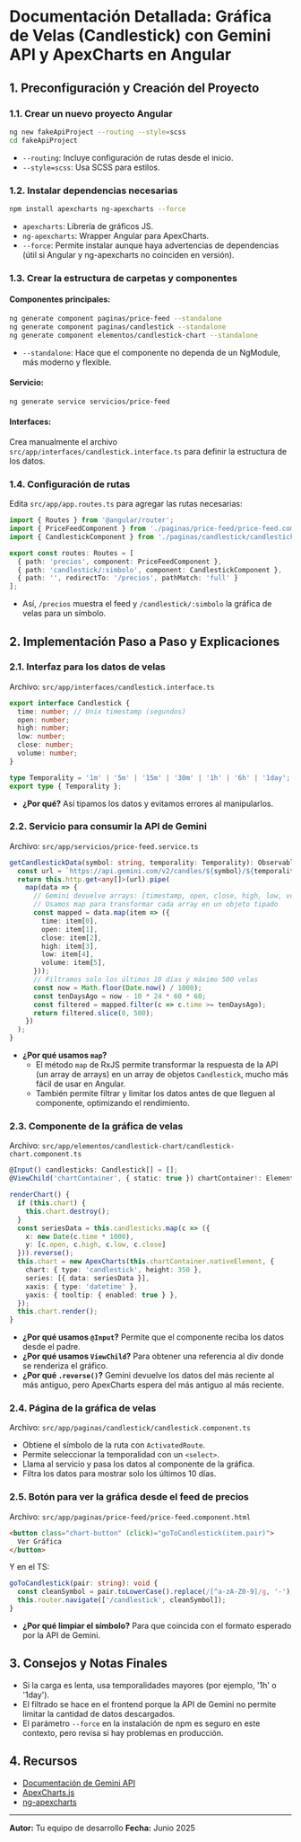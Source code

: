# Documentación Detallada: Gráfica de Velas (Candlestick) con Gemini API y ApexCharts en Angular

## 1. Preconfiguración y Creación del Proyecto

### 1.1. Crear un nuevo proyecto Angular
```bash
ng new fakeApiProject --routing --style=scss
cd fakeApiProject
```
- `--routing`: Incluye configuración de rutas desde el inicio.
- `--style=scss`: Usa SCSS para estilos.

### 1.2. Instalar dependencias necesarias
```bash
npm install apexcharts ng-apexcharts --force
```
- `apexcharts`: Librería de gráficos JS.
- `ng-apexcharts`: Wrapper Angular para ApexCharts.
- `--force`: Permite instalar aunque haya advertencias de dependencias (útil si Angular y ng-apexcharts no coinciden en versión).

### 1.3. Crear la estructura de carpetas y componentes

#### Componentes principales:
```bash
ng generate component paginas/price-feed --standalone
ng generate component paginas/candlestick --standalone
ng generate component elementos/candlestick-chart --standalone
```
- `--standalone`: Hace que el componente no dependa de un NgModule, más moderno y flexible.

#### Servicio:
```bash
ng generate service servicios/price-feed
```

#### Interfaces:
Crea manualmente el archivo `src/app/interfaces/candlestick.interface.ts` para definir la estructura de los datos.

### 1.4. Configuración de rutas
Edita `src/app/app.routes.ts` para agregar las rutas necesarias:
```typescript
import { Routes } from '@angular/router';
import { PriceFeedComponent } from './paginas/price-feed/price-feed.component';
import { CandlestickComponent } from './paginas/candlestick/candlestick.component';

export const routes: Routes = [
  { path: 'precios', component: PriceFeedComponent },
  { path: 'candlestick/:simbolo', component: CandlestickComponent },
  { path: '', redirectTo: '/precios', pathMatch: 'full' }
];
```
- Así, `/precios` muestra el feed y `/candlestick/:simbolo` la gráfica de velas para un símbolo.

## 2. Implementación Paso a Paso y Explicaciones

### 2.1. Interfaz para los datos de velas
Archivo: `src/app/interfaces/candlestick.interface.ts`
```typescript
export interface Candlestick {
  time: number; // Unix timestamp (segundos)
  open: number;
  high: number;
  low: number;
  close: number;
  volume: number;
}

type Temporality = '1m' | '5m' | '15m' | '30m' | '1h' | '6h' | '1day';
export type { Temporality };
```
- **¿Por qué?** Así tipamos los datos y evitamos errores al manipularlos.

### 2.2. Servicio para consumir la API de Gemini
Archivo: `src/app/servicios/price-feed.service.ts`
```typescript
getCandlestickData(symbol: string, temporality: Temporality): Observable<Candlestick[]> {
  const url = `https://api.gemini.com/v2/candles/${symbol}/${temporality}`;
  return this.http.get<any[]>(url).pipe(
    map(data => {
      // Gemini devuelve arrays: [timestamp, open, close, high, low, volume]
      // Usamos map para transformar cada array en un objeto tipado
      const mapped = data.map(item => ({
        time: item[0],
        open: item[1],
        close: item[2],
        high: item[3],
        low: item[4],
        volume: item[5],
      }));
      // Filtramos solo los últimos 10 días y máximo 500 velas
      const now = Math.floor(Date.now() / 1000);
      const tenDaysAgo = now - 10 * 24 * 60 * 60;
      const filtered = mapped.filter(c => c.time >= tenDaysAgo);
      return filtered.slice(0, 500);
    })
  );
}
```
- **¿Por qué usamos `map`?**
  - El método `map` de RxJS permite transformar la respuesta de la API (un array de arrays) en un array de objetos `Candlestick`, mucho más fácil de usar en Angular.
  - También permite filtrar y limitar los datos antes de que lleguen al componente, optimizando el rendimiento.

### 2.3. Componente de la gráfica de velas
Archivo: `src/app/elementos/candlestick-chart/candlestick-chart.component.ts`
```typescript
@Input() candlesticks: Candlestick[] = [];
@ViewChild('chartContainer', { static: true }) chartContainer!: ElementRef;

renderChart() {
  if (this.chart) {
    this.chart.destroy();
  }
  const seriesData = this.candlesticks.map(c => ({
    x: new Date(c.time * 1000),
    y: [c.open, c.high, c.low, c.close]
  })).reverse();
  this.chart = new ApexCharts(this.chartContainer.nativeElement, {
    chart: { type: 'candlestick', height: 350 },
    series: [{ data: seriesData }],
    xaxis: { type: 'datetime' },
    yaxis: { tooltip: { enabled: true } },
  });
  this.chart.render();
}
```
- **¿Por qué usamos `@Input`?** Permite que el componente reciba los datos desde el padre.
- **¿Por qué usamos `ViewChild`?** Para obtener una referencia al div donde se renderiza el gráfico.
- **¿Por qué `.reverse()`?** Gemini devuelve los datos del más reciente al más antiguo, pero ApexCharts espera del más antiguo al más reciente.

### 2.4. Página de la gráfica de velas
Archivo: `src/app/paginas/candlestick/candlestick.component.ts`
- Obtiene el símbolo de la ruta con `ActivatedRoute`.
- Permite seleccionar la temporalidad con un `<select>`.
- Llama al servicio y pasa los datos al componente de la gráfica.
- Filtra los datos para mostrar solo los últimos 10 días.

### 2.5. Botón para ver la gráfica desde el feed de precios
Archivo: `src/app/paginas/price-feed/price-feed.component.html`
```html
<button class="chart-button" (click)="goToCandlestick(item.pair)">
  Ver Gráfica
</button>
```
Y en el TS:
```typescript
goToCandlestick(pair: string): void {
  const cleanSymbol = pair.toLowerCase().replace(/[^a-zA-Z0-9]/g, '-');
  this.router.navigate(['/candlestick', cleanSymbol]);
}
```
- **¿Por qué limpiar el símbolo?** Para que coincida con el formato esperado por la API de Gemini.

## 3. Consejos y Notas Finales
- Si la carga es lenta, usa temporalidades mayores (por ejemplo, '1h' o '1day').
- El filtrado se hace en el frontend porque la API de Gemini no permite limitar la cantidad de datos descargados.
- El parámetro `--force` en la instalación de npm es seguro en este contexto, pero revisa si hay problemas en producción.

## 4. Recursos
- [Documentación de Gemini API](https://docs.gemini.com/rest-api/)
- [ApexCharts.js](https://apexcharts.com/docs/)
- [ng-apexcharts](https://apexcharts.com/docs/angular-charts/)

---

**Autor:** Tu equipo de desarrollo
**Fecha:** Junio 2025
